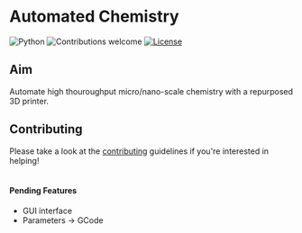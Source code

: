 <h1><b>Automated Chemistry</b></h1>



![Python](https://img.shields.io/badge/python-v3.6+-blue.svg)
![Contributions welcome](https://img.shields.io/badge/contributions-welcome-orange.svg)
[![License](https://img.shields.io/badge/license-MIT-blue.svg)](https://opensource.org/licenses/MIT)


## Aim
Automate high thouroughput micro/nano-scale chemistry with a repurposed 3D printer.


## Contributing
Please take a look at the [contributing](https://github.com/jeremyDudo/Automated-Chemistry/blob/master/CONTRIBUTING.md) guidelines if you're interested in helping!
<br>
<br>
#### Pending Features
- GUI interface
- Parameters -> GCode 

